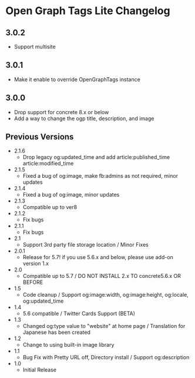 # Open Graph Tags Lite Changelog

## 3.0.2

- Support multisite

## 3.0.1

- Make it enable to override OpenGraphTags instance

## 3.0.0

- Drop support for concrete 8.x or below
- Add a way to change the ogp title, description, and image

## Previous Versions

- 2.1.6 
  - Drop legacy og:updated_time and add article:published_time article:modified_time
- 2.1.5
  - Fixed a bug of og:image, make fb:admins as not required, minor updates
- 2.1.4
  - Fixed a bug of og:image, minor updates
- 2.1.3
  - Compatible up to ver8
- 2.1.2
  - Fix bugs
- 2.1.1
  - Fix bugs
- 2.1
  - Support 3rd party file storage location / Minor Fixes
- 2.0.1
  - Release for 5.7! if you use 5.6.x and below, please use add-on version 1.x
- 2.0
  - Compatible up to 5.7 / DO NOT INSTALL 2.x TO concrete5.6.x OR BEFORE
- 1.5
  - Code cleanup / Support og:image:width, og:image:height, og:locale, og:updated_time
- 1.4
  - 5.6 compatible / Twitter Cards Support (BETA)
- 1.3
  - Changed og:type value to "website" at home page / Translation for Japanese has been created
- 1.2
  - Change to using built-in image library
- 1.1
  - Bug Fix with Pretty URL off, Directory install / Support og:description
- 1.0
  - Initial Release